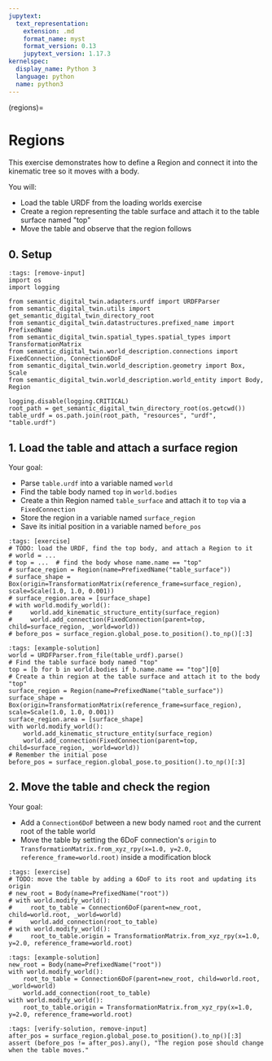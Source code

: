 ```yaml
---
jupytext:
  text_representation:
    extension: .md
    format_name: myst
    format_version: 0.13
    jupytext_version: 1.17.3
kernelspec:
  display_name: Python 3
  language: python
  name: python3
---
```


(regions)=
# Regions

This exercise demonstrates how to define a Region and connect it into the kinematic tree so it moves with a body.

You will:
- Load the table URDF from the loading worlds exercise
- Create a region representing the table surface and attach it to the table surface named "top"
- Move the table and observe that the region follows

## 0. Setup

```{code-cell} ipython3
:tags: [remove-input]
import os
import logging

from semantic_digital_twin.adapters.urdf import URDFParser
from semantic_digital_twin.utils import get_semantic_digital_twin_directory_root
from semantic_digital_twin.datastructures.prefixed_name import PrefixedName
from semantic_digital_twin.spatial_types.spatial_types import TransformationMatrix
from semantic_digital_twin.world_description.connections import FixedConnection, Connection6DoF
from semantic_digital_twin.world_description.geometry import Box, Scale
from semantic_digital_twin.world_description.world_entity import Body, Region

logging.disable(logging.CRITICAL)
root_path = get_semantic_digital_twin_directory_root(os.getcwd())
table_urdf = os.path.join(root_path, "resources", "urdf", "table.urdf")
```

## 1. Load the table and attach a surface region
Your goal:
- Parse `table.urdf` into a variable named `world`
- Find the table body named `top` in `world.bodies`
- Create a thin Region named `table_surface` and attach it to `top` via a `FixedConnection`
- Store the region in a variable named `surface_region`
- Save its initial position in a variable named `before_pos`

```{code-cell} ipython3
:tags: [exercise]
# TODO: load the URDF, find the top body, and attach a Region to it
# world = ...
# top = ...  # find the body whose name.name == "top"
# surface_region = Region(name=PrefixedName("table_surface"))
# surface_shape = Box(origin=TransformationMatrix(reference_frame=surface_region), scale=Scale(1.0, 1.0, 0.001))
# surface_region.area = [surface_shape]
# with world.modify_world():
#     world.add_kinematic_structure_entity(surface_region)
#     world.add_connection(FixedConnection(parent=top, child=surface_region, _world=world))
# before_pos = surface_region.global_pose.to_position().to_np()[:3]
```

```{code-cell} ipython3
:tags: [example-solution]
world = URDFParser.from_file(table_urdf).parse()
# Find the table surface body named "top"
top = [b for b in world.bodies if b.name.name == "top"][0]
# Create a thin region at the table surface and attach it to the body "top"
surface_region = Region(name=PrefixedName("table_surface"))
surface_shape = Box(origin=TransformationMatrix(reference_frame=surface_region), scale=Scale(1.0, 1.0, 0.001))
surface_region.area = [surface_shape]
with world.modify_world():
    world.add_kinematic_structure_entity(surface_region)
    world.add_connection(FixedConnection(parent=top, child=surface_region, _world=world))
# Remember the initial pose
before_pos = surface_region.global_pose.to_position().to_np()[:3]
```

## 2. Move the table and check the region
Your goal:
- Add a `Connection6DoF` between a new body named `root` and the current root of the table world
- Move the table by setting the 6DoF connection's `origin` to `TransformationMatrix.from_xyz_rpy(x=1.0, y=2.0, reference_frame=world.root)` inside a modification block

```{code-cell} ipython3
:tags: [exercise]
# TODO: move the table by adding a 6DoF to its root and updating its origin
# new_root = Body(name=PrefixedName("root"))
# with world.modify_world():
#     root_to_table = Connection6DoF(parent=new_root, child=world.root, _world=world)
#     world.add_connection(root_to_table)
# with world.modify_world():
#     root_to_table.origin = TransformationMatrix.from_xyz_rpy(x=1.0, y=2.0, reference_frame=world.root)
```

```{code-cell} ipython3
:tags: [example-solution]
new_root = Body(name=PrefixedName("root"))
with world.modify_world():
    root_to_table = Connection6DoF(parent=new_root, child=world.root, _world=world)
    world.add_connection(root_to_table)
with world.modify_world():
    root_to_table.origin = TransformationMatrix.from_xyz_rpy(x=1.0, y=2.0, reference_frame=world.root)
```

```{code-cell} ipython3
:tags: [verify-solution, remove-input]
after_pos = surface_region.global_pose.to_position().to_np()[:3]
assert (before_pos != after_pos).any(), "The region pose should change when the table moves."
```